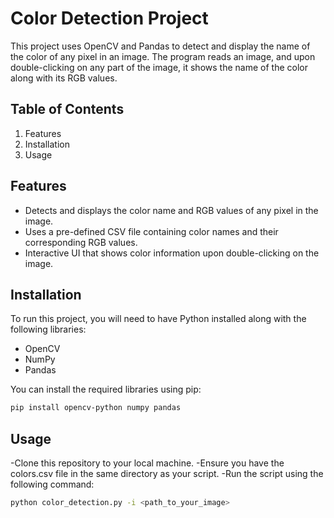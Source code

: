 
# Color Detection Project

This project uses OpenCV and Pandas to detect and display the name of the color of any pixel in an image. The program reads an image, and upon double-clicking on any part of the image, it shows the name of the color along with its RGB values.

## Table of Contents
1. Features
2. Installation
3. Usage

## Features
- Detects and displays the color name and RGB values of any pixel in the image.
- Uses a pre-defined CSV file containing color names and their corresponding RGB values.
- Interactive UI that shows color information upon double-clicking on the image.

## Installation
To run this project, you will need to have Python installed along with the following libraries:
- OpenCV
- NumPy
- Pandas

You can install the required libraries using pip:
```bash
pip install opencv-python numpy pandas
```
##  Usage
-Clone this repository to your local machine.
-Ensure you have the colors.csv file in the same directory as your script.
-Run the script using the following command:
```bash
python color_detection.py -i <path_to_your_image>
```






